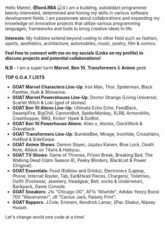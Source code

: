Hello Mates!, **@IamLRBA**
![4](https://github.com/user-attachments/assets/e3bc621b-1e70-46ee-ad74-48840fb90541)
I am a budding, autodidact programmer keenly interested, determined and honing my skills in various software development fields. I am passionate about collaborations and expanding my knowledge on innovative projects that utilize various programming languages, frameworks and tools to bring creative ideas to life.

**Interests**: My hobbies extend beyond coding to other field such as fashion, sports, aesthetics, architecture, automobiles, music, poetry, film & comics.

**Feel free to connect with me on my socials (Links on my profile) to discuss projects and potential collaborations!**

**N.B** - I am a super turnt **Marvel**, **Ben 10**, **Transformers** & **Anime** geek

**TOP G.O.A.T LISTS** 
- **GOAT Marvel Characters Line-Up**: Iron Man, Thor, Spiderman, Black Panther, Hulk & Wolverine.
- **GOAT Marvel Powershouse Line-Up**: Doctor Strange (Living Universe), Scarlet Witch & Loki (god of stories)
- **GOAT Ben 10 Aliens Line-Up**: Ultimate Echo Echo, FeedBack, SwampFire, BigChill, CannonBolt, SpiderMonkey, XLR8, Armordrillo, Crashhopper, NRG, Kickin' Hawk & GutRot.
- **GOAT Ben 10 Powerhouse Aliens**: Alien x, Atomix, ClockWork & Gravattack.
- **GOAT Transformers Line-Up**: BumbleBee, Mirage, IronHide, CrossHairs, HotRod & SideSwipe.
- **GOAT Anime Shows**: Demon Slayer, Jujutsu Kaisen, Blue Lock, Death Note, Attack on Titans & Haikyuu.
- **GOAT TV Shows**: Game of Thrones, Prison Break, Breaking Bad, The Walking Dead (Upto Season 8), Peeky Blinders, BlackList & Power (Original).
- **GOAT Essentials**: Food (Edibles and Drinks), Electronics (Laptop, Phone, Internet Router, Tab, Ear&Head Pieces, Chargers), Toiletries, Outfit (Footwear, Jewelery, Headgear, Belt, socks & Underwear), Backpack, Game Console.
- **GOAT Sneakers**: J1s "Chicago OG", AF1s "Allwhite", Adidas Yeezy Boost 700 "Waverunner", J6 "Cactus Jack, Paisely Print".
- **GOAT Rappers**: J.Cole, Eminem, Kendrick Lamar, 2Pac Shakur, Nipsey Hussel.
  
Let's change world one code at a time!
  

<!---
IamLRBA/IamLRBA is a ✨ special ✨ repository because its `README.md` (this file) appears on your GitHub profile.
You can click the Preview link to take a look at your changes.
--->
